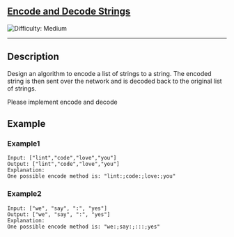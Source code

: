 <h2><a href="https://www.lintcode.com/problem/659/">Encode and Decode Strings</a></h2> <img src='https://img.shields.io/badge/Difficulty-Medium-Orange' alt='Difficulty: Medium' /><hr>

## Description
Design an algorithm to encode a list of strings to a string. The encoded string is then sent over the network and is decoded back to the original list of strings.

Please implement encode and decode

## Example

### Example1

```
Input: ["lint","code","love","you"]
Output: ["lint","code","love","you"]
Explanation:
One possible encode method is: "lint:;code:;love:;you"
```

### Example2

```
Input: ["we", "say", ":", "yes"]
Output: ["we", "say", ":", "yes"]
Explanation:
One possible encode method is: "we:;say:;:::;yes"
```
